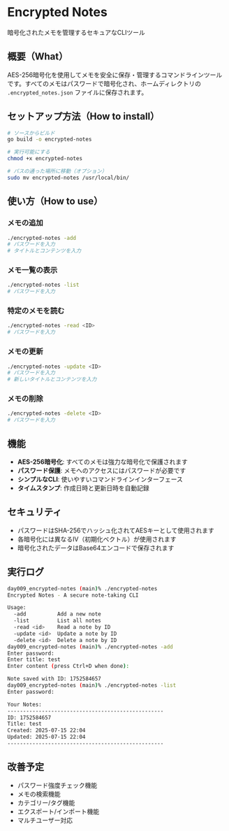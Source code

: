 # Encrypted Notes

暗号化されたメモを管理するセキュアなCLIツール

## 概要（What）

AES-256暗号化を使用してメモを安全に保存・管理するコマンドラインツールです。すべてのメモはパスワードで暗号化され、ホームディレクトリの `.encrypted_notes.json` ファイルに保存されます。

## セットアップ方法（How to install）

```bash
# ソースからビルド
go build -o encrypted-notes

# 実行可能にする
chmod +x encrypted-notes

# パスの通った場所に移動（オプション）
sudo mv encrypted-notes /usr/local/bin/
```

## 使い方（How to use）

### メモの追加
```bash
./encrypted-notes -add
# パスワードを入力
# タイトルとコンテンツを入力
```

### メモ一覧の表示
```bash
./encrypted-notes -list
# パスワードを入力
```

### 特定のメモを読む
```bash
./encrypted-notes -read <ID>
# パスワードを入力
```

### メモの更新
```bash
./encrypted-notes -update <ID>
# パスワードを入力
# 新しいタイトルとコンテンツを入力
```

### メモの削除
```bash
./encrypted-notes -delete <ID>
# パスワードを入力
```

## 機能

- **AES-256暗号化**: すべてのメモは強力な暗号化で保護されます
- **パスワード保護**: メモへのアクセスにはパスワードが必要です
- **シンプルなCLI**: 使いやすいコマンドラインインターフェース
- **タイムスタンプ**: 作成日時と更新日時を自動記録

## セキュリティ

- パスワードはSHA-256でハッシュ化されてAESキーとして使用されます
- 各暗号化には異なるIV（初期化ベクトル）が使用されます
- 暗号化されたデータはBase64エンコードで保存されます

## 実行ログ

```bash
day009_encrypted-notes (main)% ./encrypted-notes                                                                         kuon 10:03PM
Encrypted Notes - A secure note-taking CLI

Usage:
  -add          Add a new note
  -list         List all notes
  -read <id>    Read a note by ID
  -update <id>  Update a note by ID
  -delete <id>  Delete a note by ID
day009_encrypted-notes (main)% ./encrypted-notes -add                                                                    kuon 10:03PM
Enter password:
Enter title: test
Enter content (press Ctrl+D when done):

Note saved with ID: 1752584657
day009_encrypted-notes (main)% ./encrypted-notes -list                                                                   kuon 10:04PM
Enter password:

Your Notes:
--------------------------------------------------
ID: 1752584657
Title: test
Created: 2025-07-15 22:04
Updated: 2025-07-15 22:04
--------------------------------------------------
```

## 改善予定

- パスワード強度チェック機能
- メモの検索機能
- カテゴリー/タグ機能
- エクスポート/インポート機能
- マルチユーザー対応